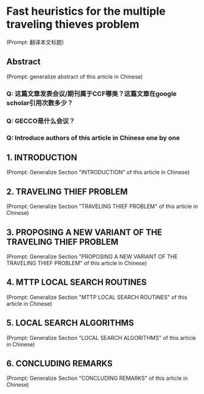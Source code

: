 # Fast heuristics for the multiple traveling thieves problem

(Prompt: 翻译本文标题)

## Abstract

(Prompt: generalize abstract of this article in Chinese)

### Q: 这篇文章发表会议/期刊属于CCF哪类？这篇文章在google scholar引用次数多少？

### Q: GECCO是什么会议？

### Q: Introduce authors of this article in Chinese one by one

## 1. INTRODUCTION

(Prompt: Generalize Section "INTRODUCTION" of this article in Chinese)

## 2. TRAVELING THIEF PROBLEM

(Prompt: Generalize Section "TRAVELING THIEF PROBLEM" of this article in Chinese)

## 3. PROPOSING A NEW VARIANT OF THE TRAVELING THIEF PROBLEM

(Prompt: Generalize Section "PROPOSING A NEW VARIANT OF THE TRAVELING THIEF PROBLEM" of this article in Chinese)

## 4. MTTP LOCAL SEARCH ROUTINES

(Prompt: Generalize Section "MTTP LOCAL SEARCH ROUTINES" of this article in Chinese)

## 5. LOCAL SEARCH ALGORITHMS

(Prompt: Generalize Section "LOCAL SEARCH ALGORITHMS" of this article in Chinese)

## 6. CONCLUDING REMARKS

(Prompt: Generalize Section "CONCLUDING REMARKS" of this article in Chinese)
